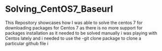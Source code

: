 # Solving_CentOS7_Baseurl
This Repository showcases how I was able to solve the centos 7 for downloading packages  for Centos 7 as there is no more support for packages installation as it needed to be solved manually 
i was playing with Centos lately and i needed to use the -git clone package to clone a particular github file 
i 
